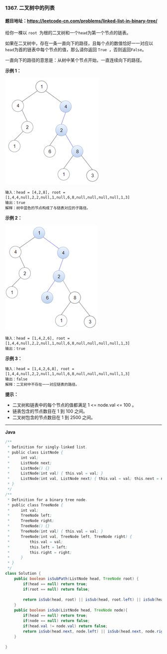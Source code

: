 ### 1367. 二叉树中的列表

#### 题目地址：https://leetcode-cn.com/problems/linked-list-in-binary-tree/

给你一棵以 `root `为根的二叉树和一个` head `为第一个节点的链表。

如果在二叉树中，存在一条一直向下的路径，且每个点的数值恰好一一对应以` head `为首的链表中每个节点的值，那么请你返回 `True `，否则返回` False `。

一直向下的路径的意思是：从树中某个节点开始，一直连续向下的路径。

 

**示例 1：**

![img](sample_1_1720.png)

```
输入：head = [4,2,8], root = [1,4,4,null,2,2,null,1,null,6,8,null,null,null,null,1,3]
输出：true
解释：树中蓝色的节点构成了与链表对应的子路径。
```

**示例 2：**

![img](sample_2_1720.png)

```
输入：head = [1,4,2,6], root = [1,4,4,null,2,2,null,1,null,6,8,null,null,null,null,1,3]
输出：true
```

**示例 3：**

```
输入：head = [1,4,2,6,8], root = [1,4,4,null,2,2,null,1,null,6,8,null,null,null,null,1,3]
输出：false
解释：二叉树中不存在一一对应链表的路径。
```

**提示：**

- 二叉树和链表中的每个节点的值都满足 1 <= node.val <= 100 。
- 链表包含的节点数目在 1 到 100 之间。
- 二叉树包含的节点数目在 1 到 2500 之间。

---

**Java**

``` java
/**
 * Definition for singly-linked list.
 * public class ListNode {
 *     int val;
 *     ListNode next;
 *     ListNode() {}
 *     ListNode(int val) { this.val = val; }
 *     ListNode(int val, ListNode next) { this.val = val; this.next = next; }
 * }
 */
/**
 * Definition for a binary tree node.
 * public class TreeNode {
 *     int val;
 *     TreeNode left;
 *     TreeNode right;
 *     TreeNode() {}
 *     TreeNode(int val) { this.val = val; }
 *     TreeNode(int val, TreeNode left, TreeNode right) {
 *         this.val = val;
 *         this.left = left;
 *         this.right = right;
 *     }
 * }
 */
class Solution {
    public boolean isSubPath(ListNode head, TreeNode root) {
        if(head == null) return true;
        if(root == null) return false;
        
        return isSub(head, root) || isSub(head, root.left) || isSub(head, root.right); 
    }
    public boolean isSub(ListNode head, TreeNode node){
        if(head == null) return true;
        if(node == null) return false;
        if(head.val != node.val) return false;
        return isSub(head.next, node.left) || isSub(head.next, node.right); 
    }

}
```

